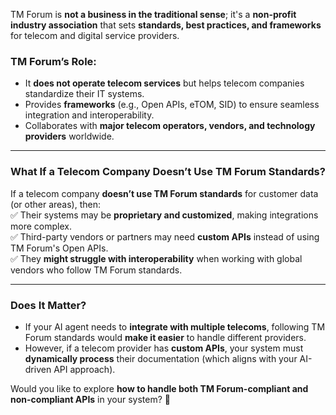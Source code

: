TM Forum is **not a business in the traditional sense**; it's a **non-profit industry association** that sets **standards, best practices, and frameworks** for telecom and digital service providers.  

### **TM Forum’s Role:**  
- It **does not operate telecom services** but helps telecom companies standardize their IT systems.  
- Provides **frameworks** (e.g., Open APIs, eTOM, SID) to ensure seamless integration and interoperability.  
- Collaborates with **major telecom operators, vendors, and technology providers** worldwide.

---

### **What If a Telecom Company Doesn’t Use TM Forum Standards?**  
If a telecom company **doesn’t use TM Forum standards** for customer data (or other areas), then:  
✅ Their systems may be **proprietary and customized**, making integrations more complex.  
✅ Third-party vendors or partners may need **custom APIs** instead of using TM Forum's Open APIs.  
✅ They **might struggle with interoperability** when working with global vendors who follow TM Forum standards.  

---

### **Does It Matter?**  
- If your AI agent needs to **integrate with multiple telecoms**, following TM Forum standards would **make it easier** to handle different providers.  
- However, if a telecom provider has **custom APIs**, your system must **dynamically process** their documentation (which aligns with your AI-driven API approach).  

Would you like to explore **how to handle both TM Forum-compliant and non-compliant APIs** in your system? 🚀